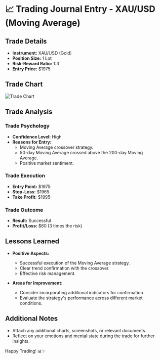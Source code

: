 # 📈 Trading Journal Entry - XAU/USD (Moving Average)

## Trade Details

- **Instrument:** XAU/USD (Gold)
- **Position Size:** 1 Lot
- **Risk-Reward Ratio:** 1:3
- **Entry Price:** $1975

## Trade Chart

![Trade Chart](https://th.bing.com/th/id/OIP.EHrI1iVrvtLkIgEOD0_vtwHaE8?rs=1&pid=ImgDetMain)

## Trade Analysis

### Trade Psychology

- **Confidence Level:** High
- **Reasons for Entry:**
  - Moving Average crossover strategy.
  - 50-day Moving Average crossed above the 200-day Moving Average.
  - Positive market sentiment.

### Trade Execution

- **Entry Point:** $1975
- **Stop-Loss:** $1965
- **Take Profit:** $1995

### Trade Outcome

- **Result:** Successful
- **Profit/Loss:** $60 (3 times the risk)

## Lessons Learned

- **Positive Aspects:**
  - Successful execution of the Moving Average strategy.
  - Clear trend confirmation with the crossover.
  - Effective risk management.

- **Areas for Improvement:**
  - Consider incorporating additional indicators for confirmation.
  - Evaluate the strategy's performance across different market conditions.

## Additional Notes

- Attach any additional charts, screenshots, or relevant documents.
- Reflect on your emotions and mental state during the trade for further insights.

Happy Trading! 📊✨
